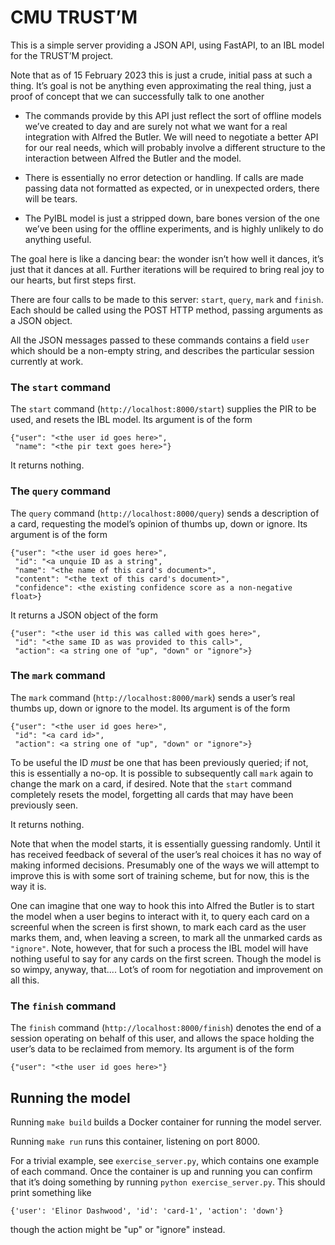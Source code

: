 # CMU TRUST’M

This is a simple server providing a JSON API, using FastAPI, to an IBL model for the TRUST’M project.

Note that as of 15 February 2023 this is just a crude, initial pass at such a thing. It’s goal
is not be anything even approximating the real thing, just a proof of concept that we can
successfully talk to one another

- The commands provide by this API just reflect the sort of offline models we’ve created to day
  and are surely not what we want for a real integration with Alfred the Butler. We will need to
  negotiate a better API for our real needs, which will probably involve a different structure
  to the interaction between Alfred the Butler and the model.

- There is essentially no error detection or handling. If calls are made passing data not
  formatted as expected, or in unexpected orders, there will be tears.

- The PyIBL model is just a stripped down, bare bones version of the one we’ve been using
  for the offline experiments, and is highly unlikely to do anything useful.

The goal here is like a dancing bear: the wonder isn’t how well it dances, it’s just that it dances at all.
Further iterations will be required to bring real joy to our hearts, but first steps first.

There are four calls to be made to this server: `start`, `query`, `mark` and `finish`. Each should be called
using the POST HTTP method, passing arguments as a JSON object.

All the JSON messages passed to these commands contains a field `user` which should be a non-empty string,
and describes the particular session currently at work.

### The `start` command

The `start` command (`http://localhost:8000/start`) supplies the PIR to be used, and resets the IBL model.
Its argument is of the form

    {"user": "<the user id goes here>",
     "name": "<the pir text goes here>"}

It returns nothing.

### The `query` command

The `query` command (`http://localhost:8000/query`) sends a description of a card, requesting the model’s
opinion of thumbs up, down or ignore. Its argument is of the form

    {"user": "<the user id goes here>",
     "id": "<a unquie ID as a string",
     "name": "<the name of this card's document>",
     "content": "<the text of this card's document>",
     "confidence": <the existing confidence score as a non-negative float>}

It returns a JSON object of the form

    {"user": "<the user id this was called with goes here>",
     "id": "<the same ID as was provided to this call>",
     "action": <a string one of "up", "down" or "ignore">}

### The `mark` command

The `mark` command (`http://localhost:8000/mark`) sends a user’s real thumbs up, down or ignore to the model.
Its argument is of the form

    {"user": "<the user id goes here>",
     "id": "<a card id>",
     "action": <a string one of "up", "down" or "ignore">}

To be useful the ID *must* be one that has been previously queried; if not, this is essentially a no-op.
It is possible to subsequently call `mark` again to change the mark on a card, if desired.
Note that the `start` command completely resets the model, forgetting all cards that may have been
previously seen.

It returns nothing.

Note that when the model starts, it is essentially guessing randomly. Until it has received feedback
of several of the user’s real choices it has no way of making informed decisions. Presumably one of
the ways we will attempt to improve this is with some sort of training scheme, but for now, this is
the way it is.

One can imagine that one way to hook this into Alfred the Butler is to start the model when a
user begins to interact with it, to query each card on a screenful when the screen is first shown,
to mark each card as the user marks them, and, when leaving a screen, to mark all the unmarked cards
as `"ignore"`. Note, however, that for such a process the IBL model will have nothing useful to say
for any cards on the first screen. Though the model is so wimpy, anyway, that.... Lot’s of room
for negotiation and improvement on all this.

### The `finish` command

The `finish` command (`http://localhost:8000/finish`) denotes the end of a session operating on
behalf of this user, and allows the space holding the user’s data to be reclaimed from memory.
Its argument is of the form

    {"user": "<the user id goes here>"}


## Running the model

Running `make build` builds a Docker container for running the model server.

Running `make run` runs this container, listening on port 8000.

For a trivial example, see `exercise_server.py`, which contains one example of each command.
Once the container is up and running you can confirm that it’s doing something by running
`python exercise_server.py`. This should print something like

    {'user': 'Elinor Dashwood', 'id': 'card-1', 'action': 'down'}

though the action might be "up" or "ignore" instead.
